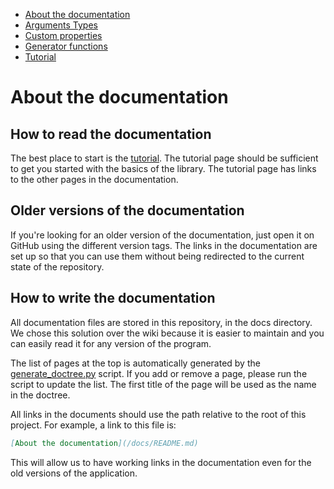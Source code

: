 <!-- doctree start -->
- [About the documentation](/docs/README.md)
- [Arguments Types](/docs/arguments_types.md)
- [Custom properties](/docs/custom_properties.md)
- [Generator functions](/docs/generator_functions.md)
- [Tutorial](/docs/tutorial.md)
<!-- doctree end -->

# About the documentation
## How to read the documentation
The best place to start is the [tutorial](/docs/tutorial.md). The tutorial page should be sufficient to get you started with the basics of the library. The tutorial page has links to the other pages in the documentation.

## Older versions of the documentation
If you're looking for an older version of the documentation, just open it on GitHub using the different version tags. The links in the documentation are set up so that you can use them without being redirected to the current state of the repository.

## How to write the documentation
All documentation files are stored in this repository, in the docs directory. We chose this solution over the wiki because it is easier to maintain and you can easily read it for any version of the program.

The list of pages at the top is automatically generated by the [generate_doctree.py](/generate_doctree.py) script. If you add or remove a page, please run the script to update the list. The first title of the page will be used as the name in the doctree.

All links in the documents should use the path relative to the root of this project. For example, a link to this file is:
```md
[About the documentation](/docs/README.md)
```
This will allow us to have working links in the documentation even for the old versions of the application.

